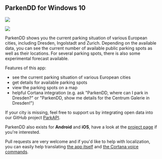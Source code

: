 ## ParkenDD for Windows 10

![](http://sibbl.github.io/ParkenDD/Graphics/Screenshot-Devices.png)

[![](https://cmsresources.windowsphone.com/devcenter/common/resources/images/badgegenerator/English_wstore_black_258x67.png)](https://www.microsoft.com/store/apps/9nblggh1p0sr)

ParkenDD shows you the current parking situation of various European cities, including Dresden, Ingolstadt and Zurich. Depending on the available data, you can see the current number of available public parking spots as well as their locations. For several parking spots, there is also some experimental forecast available. 

Features of this app:

- see the current parking situation of various European cities
- get details for available parking spots
- view the parking spots on a map
- helpful Cortana integration (e.g. ask "ParkenDD, where can I park in Dresden?" or "ParkenDD, show me details for the Centrum Galerie in Dresden!")

If your city is missing, feel free to support us by integrating open data into our GitHub project [ParkAPI](https://github.com/offenesdresden/ParkAPI). 

ParkenDD also exists for **Android** and **iOS**, have a look at the [project page](http://parkendd.de) if you're interested.

Pull requests are very welcome and if you'd like to help with localization, you can easily help translating [the app itself](https://poeditor.com/projects/view?id=40160) and [the Cortana voice commands](https://poeditor.com/projects/view?id=40725).
